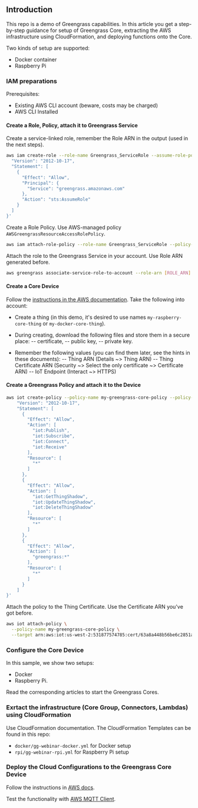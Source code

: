 ## Introduction

This repo is a demo of Greengrass capabilities.
In this article you get a step-by-step guidance for setup of Greengrass Core, extracting the AWS infrastructure using CloudFormation, and deploying functions onto the Core.

Two kinds of setup are supported:
* Docker container
* Raspberry Pi

### IAM preparations
Prerequisites:
* Existing AWS CLI account (beware, costs may be charged)
* AWS CLI Installed

#### Create a Role, Policy, attach it to Greengrass Service
Create a service-linked role, remember the Role ARN in the output (used in the next steps).
```bash
aws iam create-role --role-name Greengrass_ServiceRole --assume-role-policy-document '{
  "Version": "2012-10-17",
  "Statement": [
    {
      "Effect": "Allow",
      "Principal": {
        "Service": "greengrass.amazonaws.com"
      },
      "Action": "sts:AssumeRole"
    }
  ]
}'
```

Create a Role Policy. Use AWS-managed policy `AWSGreengrassResourceAccessRolePolicy`.
```bash
aws iam attach-role-policy --role-name Greengrass_ServiceRole --policy-arn arn:aws:iam::aws:policy/service-role/AWSGreengrassResourceAccessRolePolicy
```

Attach the role to the Greengrass Service in your account. Use Role ARN generated before.
```bash
aws greengrass associate-service-role-to-account --role-arn [ROLE_ARN]
```

#### Create a Core Device

Follow the [instructions in the AWS documentation](https://docs.aws.amazon.com/iot/latest/developerguide/iot-plant-step2.html "instructions in the AWS documentation"). Take the following into account:
* Create a thing (in this demo, it's desired to use names `my-raspberry-core-thing` or `my-docker-core-thing`).
* During creating, download the following files and store them in a secure place:
-- certificate,
-- public key,
-- private key.

* Remember the following values (you can find them later, see the hints in these documents):
-- Thing ARN (Details ~> Thing ARN)
-- Thing Certificate ARN (Security ~> Select the only certificate ~> Certificate ARN)
-- IoT Endpoint (Interact ~> HTTPS)

#### Create a Greengrass Policy and attach it to the Device
```bash
aws iot create-policy --policy-name my-greengrass-core-policy --policy-document '{
    "Version": "2012-10-17",
    "Statement": [
      {
        "Effect": "Allow",
        "Action": [
          "iot:Publish",
          "iot:Subscribe",
          "iot:Connect",
          "iot:Receive"
        ],
        "Resource": [
          "*"
        ]
      },
      {
        "Effect": "Allow",
        "Action": [
          "iot:GetThingShadow",
          "iot:UpdateThingShadow",
          "iot:DeleteThingShadow"
        ],
        "Resource": [
          "*"
        ]
      },
      {
        "Effect": "Allow",
        "Action": [
          "greengrass:*"
        ],
        "Resource": [
          "*"
        ]
      }
    ]
}'
```

Attach the policy to the Thing Certificate. Use the Certificate ARN you've got before.
```bash
aws iot attach-policy \
  --policy-name my-greengrass-core-policy \
  --target arn:aws:iot:us-west-2:531877574785:cert/63a8a448b56be6c2851ab3ea788a2e1e08a9a1d5a2edc331223731de35478c0c
```

### Configure the Core Device
In this sample, we show two setups:
* Docker
* Raspberry Pi.

Read the corresponding articles to start the Greengrass Cores.

### Exrtact the infrastructure (Core Group, Connectors, Lambdas) using CloudFormation

Use CloudFormation documentation.
The CloudFormation Templates can be found in this repo:
* `docker/gg-webinar-docker.yml` for Docker setup
* `rpi/gg-webinar-rpi.yml` for Raspberry Pi setup

### Deploy the Cloud Configurations to the Greengrass Core Device

Follow the instructions in [AWS docs](https://docs.aws.amazon.com/greengrass/latest/developerguide/configs-core.html).

Test the functionality with [AWS MQTT Client](https://docs.aws.amazon.com/iot/latest/developerguide/view-mqtt-messages.html).